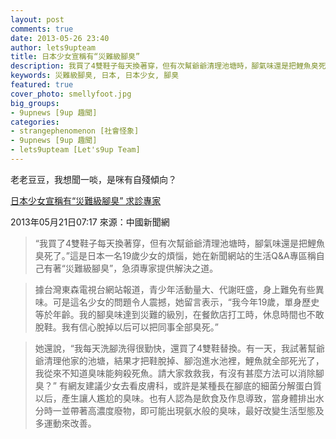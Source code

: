 ```yaml
---
layout: post
comments: true
date: 2013-05-26 23:40
author: lets9upteam
title: 日本少女宣稱有“災難級腳臭”
description: 我買了4雙鞋子每天換著穿，但有次幫爺爺清理池塘時，腳氣味還是把鯉魚臭死了。”這是日本一名19歲少女的煩惱，她在新聞網站的生活Q&A專區稱自己有著“災難級腳臭”，急須專家提供解決之道
keywords: 災難級腳臭, 日本, 日本少女, 腳臭
featured: true
cover_photo: smellyfoot.jpg
big_groups: 
- 9upnews [9up 趣聞]
categories: 
- strangephenomenon [社會怪象]
- 9upnews [9up 趣聞]
- lets9upteam [Let's9up Team]
---
```


老老豆豆，我想聞一啖，是咪有自殘傾向？

[日本少女宣稱有“災難級腳臭” 求診專家](http://finance.people.com.cn/BIG5/n/2013/0521/c66323-21550670.htmll)

2013年05月21日07:17    來源：中國新聞網 

<!-- more -->

>“我買了4雙鞋子每天換著穿，但有次幫爺爺清理池塘時，腳氣味還是把鯉魚臭死了。”這是日本一名19歲少女的煩惱，她在新聞網站的生活Q&A專區稱自己有著“災難級腳臭”，急須專家提供解決之道。

>據台灣東森電視台網站報道，青少年活動量大、代謝旺盛，身上難免有些異味。可是這名少女的問題令人震撼，她留言表示，“我今年19歲，單身歷史等於年齡。我的腳臭味達到災難的級別，在餐飲店打工時，休息時間也不敢脫鞋。我有信心脫掉以后可以把同事全部臭死。”

>她還說，“我每天洗腳洗得很勤快，還買了4雙鞋替換。有一天，我試著幫爺爺清理他家的池塘，結果才把鞋脫掉、腳泡進水池裡，鯉魚就全部死光了，我從來不知道臭味能夠殺死魚。請大家救救我，有沒有甚麼方法可以消除腳臭？”
有網友建議少女去看皮膚科，或許是某種長在腳底的細菌分解蛋白質以后，產生讓人尷尬的臭味。也有人認為是飲食及作息導致，當身體排出水分時一並帶著高濃度廢物，即可能出現氨水般的臭味，最好改變生活型態及多運動來改善。